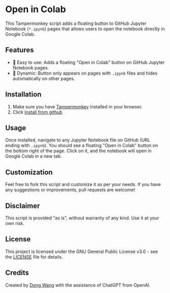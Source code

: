 # Open in Colab

This Tampermonkey script adds a floating button to GitHub Jupyter Notebook (`*.ipynb`) pages that allows users to open the notebook directly in Google Colab.

## Features

- 🚀 Easy to use: Adds a floating "Open in Colab" button on GitHub Jupyter Notebook pages.
- 🔄 Dynamic: Button only appears on pages with `.ipynb` files and hides automatically on other pages.

## Installation

1. Make sure you have [Tampermonkey](https://www.tampermonkey.net/) installed in your browser.
2. Click [Install from github](https://raw.githubusercontent.com/nanguoyu/open-in-colab/master/dist/open-in-colab.js)

## Usage

Once installed, navigate to any Jupyter Notebook file on GitHub (URL ending with `.ipynb`). You should see a floating "Open in Colab" button on the bottom right of the page. Click on it, and the notebook will open in Google Colab in a new tab.

## Customization

Feel free to fork this script and customize it as per your needs. If you have any suggestions or improvements, pull requests are welcome!

## Disclaimer

This script is provided "as is", without warranty of any kind. Use it at your own risk.


## License

This project is licensed under the GNU General Public License v3.0 - see the [LICENSE](LICENSE) file for details.


## Credits

Created by [Dong Wang](https://github.com/nanguoyu) with the assistance of ChatGPT from OpenAI.
